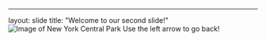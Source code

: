 ---
layout: slide
title: "Welcome to our second slide!"
![Image of New York Central Park](https://wallsdesk.com/wp-content/uploads/2016/11/Central-Park-High-Definition-Wallpapers.jpg)
Use the left arrow to go back!
